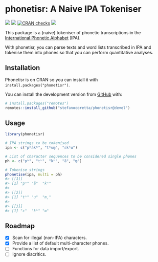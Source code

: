 
<!-- README.md is generated from README.Rmd. Please edit that file -->

# phonetisr: A Naive IPA Tokeniser

<!-- badges: start -->

[![](https://img.shields.io/badge/doi-10.5281/zenodo.14987854-blue.svg)](https://doi.org/10.5281/zenodo.14987854)
[![](https://www.r-pkg.org/badges/version/phonetisr?color=blue)](https://cran.r-project.org/package=phonetisr)
[![CRAN
checks](https://badges.cranchecks.info/summary/phonetisr.svg)](https://cran.r-project.org/web/checks/check_results_phonetisr.html)
[![](https://img.shields.io/badge/devel%20version-0.1.0-orange.svg)](https://github.com/stefanocoretta/phonetisr)
<!-- badges: end -->

This package is a (naive) tokeniser of phonetic transcriptions in the
[International Phonetic
Alphabet](https://www.internationalphoneticassociation.org/content/ipa-chart)
(IPA).

With phonetisr, you can parse texts and word lists transcribed in IPA
and tokenise them into phones so that you can perform quantitative
analyses.

## Installation

Phonetisr is on CRAN so you can install it with
`install.packages("phonetisr")`.

You can install the development version from
[GitHub](https://github.com/) with:

``` r
# install.packages("remotes")
remotes::install_github("stefanocoretta/phonetisr@devel")
```

## Usage

``` r
library(phonetisr)

# IPA strings to be tokenised
ipa <- c("pʰãkʰ", "tʰum̥", "ɛkʰɯ")

# List of character sequences to be considered single phones
ph <- c("pʰ", "tʰ", "kʰ", "ã", "m̥")

# Tokenise strings
phonetise(ipa, multi = ph)
#> [[1]]
#> [1] "pʰ" "ã"  "kʰ"
#> 
#> [[2]]
#> [1] "tʰ" "u"  "m̥" 
#> 
#> [[3]]
#> [1] "ɛ"  "kʰ" "ɯ"
```

## Roadmap

- [x] Scan for illegal (non-IPA) characters.
- [x] Provide a list of default multi-character phones.
- [ ] Functions for data import/export.
- [ ] Ignore diacritics.

